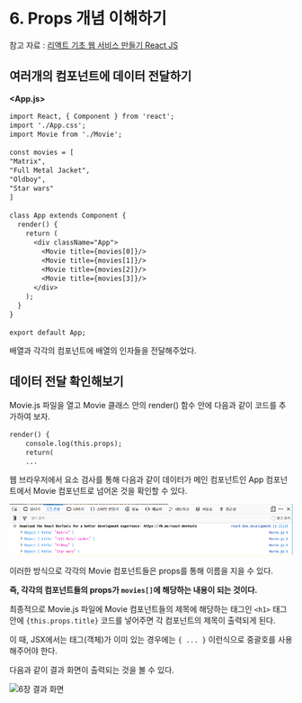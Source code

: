 # 6. Props 개념 이해하기

참고 자료 : 
[리액트 기초 웹 서비스 만들기 React JS](https://www.youtube.com/watch?v=sM2p1EqTlw4&list=PL7jH19IHhOLOFTVD4R8FeZWkwpVi8-9Fv)

## 여러개의 컴포넌트에 데이터 전달하기

**<App.js>**

    import React, { Component } from 'react';
    import './App.css';
    import Movie from './Movie';
    
    const movies = [
    "Matrix",
    "Full Metal Jacket",
    "Oldboy",
    "Star wars"
    ]
    
    class App extends Component {
      render() {
        return (
          <div className="App">
            <Movie title={movies[0]}/>
            <Movie title={movies[1]}/>
            <Movie title={movies[2]}/>
            <Movie title={movies[3]}/>
          </div>
        );
      }
    }
    
    export default App;

배열과 각각의 컴포넌트에 배열의 인자들을 전달해주었다.

## 데이터 전달 확인해보기

Movie.js 파일을 열고 Movie 클래스 안의 render() 함수 안에 다음과 같이 코드를 추가하여 보자.

    render() {
        console.log(this.props);
        return(
        ...

웹 브라우저에서 요소 검사를 통해 다음과 같이 데이터가 메인 컴포넌트인 App 컴포넌트에서 Movie 컴포넌트로 넘어온 것을 확인할 수 있다.

![콘솔 화면 ](https://github.com/Se-Hun/WebStudy/blob/master/React.js/png/%EC%BD%98%EC%86%94%20%ED%99%94%EB%A9%B4%20%ED%99%95%EC%9D%B8.png)

이러한 방식으로 각각의 Movie 컴포넌트들은 props를 통해 이름을 지을 수 있다.

**즉, 각각의 컴포넌트들의 props가 `movies[]`에 해당하는 내용이 되는 것이다.**

최종적으로 Movie.js 파일에 Movie 컴포넌트들의 제목에 해당하는 태그인 `<h1>` 태그 안에 `{this.props.title}` 코드를 넣어주면 각 컴포넌트의 제목이 출력되게 된다.

이 때, JSX에서는 태그(객체)가 이미 있는 경우에는 `{ ... }` 이런식으로 중괄호를 사용해주어야 한다.

다음과 같이 결과 화면이 출력되는 것을 볼 수 있다.

![6장 결과 화면]()
